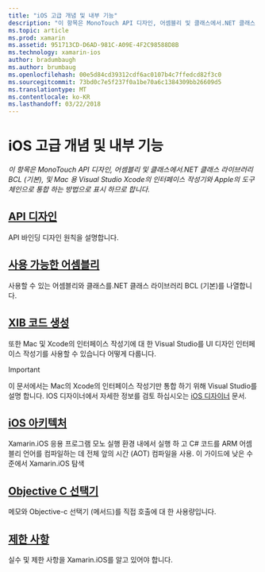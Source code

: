 ```yaml
---
title: "iOS 고급 개념 및 내부 기능"
description: "이 항목은 MonoTouch API 디자인, 어셈블리 및 클래스에서.NET 클래스 라이브러리 BCL (기본), 및 Mac 용 Visual Studio Xcode의 인터페이스 작성기와 Apple의 도구 체인으로 통합 하는 방법으로 표시 하므로 합니다."
ms.topic: article
ms.prod: xamarin
ms.assetid: 951713CD-D6AD-981C-A09E-4F2C98588D8B
ms.technology: xamarin-ios
author: bradumbaugh
ms.author: brumbaug
ms.openlocfilehash: 00e5d84cd39312cdf6ac0107b4c7ffedcd82f3c0
ms.sourcegitcommit: 73bd0c7e5f237f0a1be70a6c1384309bb26609d5
ms.translationtype: MT
ms.contentlocale: ko-KR
ms.lasthandoff: 03/22/2018
---
```

# <a name="ios-advanced-concepts-and-internals"></a>iOS 고급 개념 및 내부 기능

_이 항목은 MonoTouch API 디자인, 어셈블리 및 클래스에서.NET 클래스 라이브러리 BCL (기본), 및 Mac 용 Visual Studio Xcode의 인터페이스 작성기와 Apple의 도구 체인으로 통합 하는 방법으로 표시 하므로 합니다._




##  <a name="api-designiosinternalsapi-designindexmd"></a>[API 디자인](~/ios/internals/api-design/index.md)

API 바인딩 디자인 원칙을 설명합니다.




##  <a name="available-assembliescross-platforminternalsavailable-assembliesmd"></a>[사용 가능한 어셈블리](~/cross-platform/internals/available-assemblies.md)

사용할 수 있는 어셈블리와 클래스를.NET 클래스 라이브러리 BCL (기본)를 나열합니다.




##  <a name="xib-code-generationiosinternalsxib-code-generationmd"></a>[XIB 코드 생성](~/ios/internals/xib-code-generation.md)

또한 Mac 및 Xcode의 인터페이스 작성기에 대 한 Visual Studio를 UI 디자인 인터페이스 작성기를 사용할 수 있습니다 어떻게 다룹니다.

> [!IMPORTANT]
> 이 문서에서는 Mac의 Xcode의 인터페이스 작성기만 통합 하기 위해 Visual Studio를 설명 합니다. IOS 디자이너에서 자세한 정보를 검토 하십시오는 [iOS 디자이너](~/ios/user-interface/designer/index.md) 문서.



##  <a name="ios-architectureiosinternalsarchitecturemd"></a>[iOS 아키텍처](~/ios/internals/architecture.md)

Xamarin.iOS 응용 프로그램 모노 실행 환경 내에서 실행 하 고 C# 코드를 ARM 어셈블리 언어를 컴파일하는 데 전체 앞의 시간 (AOT) 컴파일을 사용. 이 가이드에 낮은 수준에서 Xamarin.iOS 탐색

##  <a name="objective-c-selectorsiosinternalsobjective-c-selectorsmd"></a>[Objective C 선택기](~/ios/internals/objective-c-selectors.md)

메모와 Objective-c 선택기 (메서드)를 직접 호출에 대 한 사용량입니다.


##  <a name="limitationslimitationsmd"></a>[제한 사항](limitations.md)

실수 및 제한 사항을 Xamarin.iOS를 알고 있어야 합니다.